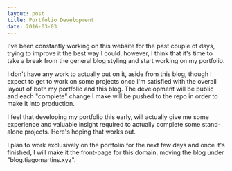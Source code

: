 ```yaml
---
layout: post
title: Portfolio Development
date: 2016-03-03
---
```


I've been constantly working on this website for the past couple of days, trying to improve it the best way I could, however, 
I think that it's time to take a break from the general blog styling and start working on my portfolio.

I don't have any work to actually put on it, aside from this blog, though I expect to get to work on some projects once I'm satisfied with the 
overall layout of both my portfolio and this blog. The development will be public and each "complete" change I make will be pushed to the repo in order
to make it into production.

I feel that developing my portfolio this early, will actually give me some experience and valuable insight required to actually complete some stand-alone 
projects. Here's hoping that works out.

I plan to work exclusively on the portfolio for the next few days and once it's finished, I will make it the front-page for this domain, moving the blog under "blog.tiagomartins.xyz".
